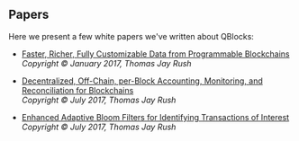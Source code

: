 ## Papers

Here we present a few white papers we've written about QBlocks:

- [Faster, Richer, Fully Customizable Data from Programmable Blockchains](./2017%20-%20Rush%20-%20Faster,%20Richer,%20Fully%20Customizable%20Data%20from%20Programmable%20Blockchains.pdf)
<br>*Copyright © January 2017, Thomas Jay Rush*

- [Decentralized, Off-Chain, per-Block Accounting, Monitoring, and Reconciliation for Blockchains](./2017%20-%20Rush%20-%20Decentralized,%20Off-Chain,%20per-Block%20Accounting,%20Monitoring,%20and%20Reconciliation%20for%20Blockchains.pdf) 
<br>*Copyright © July 2017, Thomas Jay Rush*

- [Enhanced Adaptive Bloom Filters for Identifying Transactions of Interest](./2017%20-%20Rush%20-%20Enhanced%20Adaptive%20Bloom%20Filters%20for%20Identifying%20Transactions%20of%20Interest.pdf)
<br>*Copyright © July 2017, Thomas Jay Rush*
